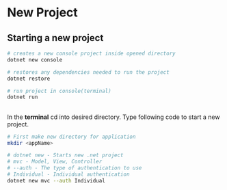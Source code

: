 # New Project

## Starting a new project

```bash
# creates a new console project inside opened directory
dotnet new console

# restores any dependencies needed to run the project
dotnet restore

# run project in console(terminal)
dotnet run
```

## 

In the **terminal** cd into desired directory. Type following code to start a new project.

```bash
# First make new directory for application
mkdir <appName>

# dotnet new - Starts new .net project
# mvc - Model, View, Controller
# --auth - The type of authentication to use
# Individual - Individual authentication
dotnet new mvc --auth Individual
```

